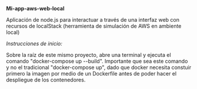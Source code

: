 **Mi-app-aws-web-local**

Aplicación de node.js para interactuar a través de una interfaz web con recursos de localStack (herramienta de simulación de AWS en ambiente local)

*Instrucciones de inicio:*

Sobre la raíz de este mismo proyecto, abre una terminal y ejecuta el comando "docker-compose up --build". Importante que sea este comando y no el tradicional "docker-compose up", dado que docker necesita constuir primero la imagen por medio de un Dockerfile antes de poder hacer el despliegue de los contenedores.